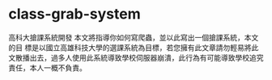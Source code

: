 # class-grab-system
高科大搶課系統開發
本文將指導你如何寫爬蟲，並以此寫出一個搶課系統，本文的目 標是以國立高雄科技大學的選課系統為目標，若您擁有此文章請勿輕易將此文散播出去，過多人使用此系統導致學校伺服器崩潰，此行為有可能導致學校追究責任，本人一概不負責。
